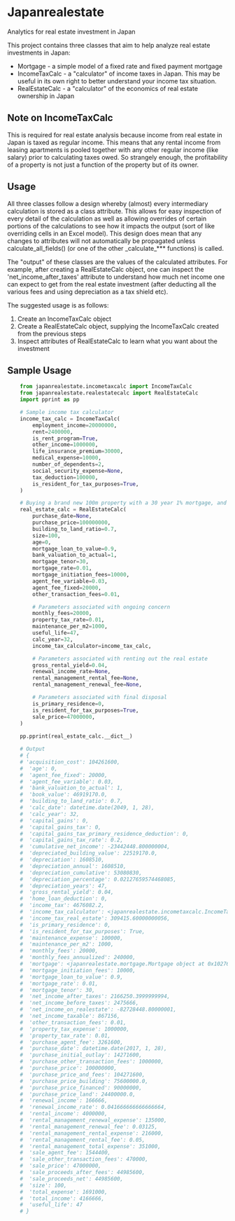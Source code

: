 # Japanrealestate

Analytics for real estate investment in Japan

This project contains three classes that aim to help analyze real estate investments in Japan:
* Mortgage - a simple model of a fixed rate and fixed payment mortgage
* IncomeTaxCalc - a "calculator" of income taxes in Japan. This may be useful in its own right to better understand
your income tax situation.
* RealEstateCalc - a "calculator" of the economics of real estate ownership in Japan

## Note on IncomeTaxCalc
This is required for real estate analysis because income from real estate in Japan is taxed as regular income. This
means that any rental income from leasing apartments is pooled together with any other regular income (like salary)
prior to calculating taxes owed. So strangely enough, the profitability of a property is not just a function of the
property but of its owner.

## Usage
All three classes follow a design whereby (almost) every intermediary calculation is stored as a class attribute.
This allows for easy inspection of every detail of the calculation as well as allowing overrides of certain portions of
the calculations to see how it impacts the output (sort of like overriding cells in an Excel model).
This design does mean that any changes to attributes will not automatically be propagated unless calculate_all_fields()
(or one of the other \_calculate_*** functions) is called.

The "output" of these classes are the values of the calculated attributes. For example, after creating a RealEstateCalc
object, one can inspect the 'net_income_after_taxes' attribute to understand how much net income one can expect to get
from the real estate investment (after deducting all the various fees and using depreciation as a tax shield etc).

The suggested usage is as follows:

1. Create an IncomeTaxCalc object
2. Create a RealEstateCalc object, supplying the IncomeTaxCalc created from the previous steps
3. Inspect attributes of RealEstateCalc to learn what you want about the investment
  
## Sample Usage

```python
    from japanrealestate.incometaxcalc import IncomeTaxCalc
    from japanrealestate.realestatecalc import RealEstateCalc
    import pprint as pp

    # Sample income tax calculator 
    income_tax_calc = IncomeTaxCalc(
        employment_income=20000000,
        rent=2400000,
        is_rent_program=True,
        other_income=1000000,
        life_insurance_premium=30000,
        medical_expense=10000,
        number_of_dependents=2,
        social_security_expense=None,
        tax_deduction=100000,
        is_resident_for_tax_purposes=True,
    )

    # Buying a brand new 100m property with a 30 year 1% mortgage, and selling it 32 years later
    real_estate_calc = RealEstateCalc(
        purchase_date=None,
        purchase_price=100000000,
        building_to_land_ratio=0.7,
        size=100,
        age=0,
        mortgage_loan_to_value=0.9,
        bank_valuation_to_actual=1,
        mortgage_tenor=30,
        mortgage_rate=0.01,
        mortgage_initiation_fees=10000,
        agent_fee_variable=0.03,
        agent_fee_fixed=20000,
        other_transaction_fees=0.01,

        # Parameters associated with ongoing concern
        monthly_fees=20000,
        property_tax_rate=0.01,
        maintenance_per_m2=1000,
        useful_life=47,
        calc_year=32,
        income_tax_calculator=income_tax_calc,

        # Parameters associated with renting out the real estate
        gross_rental_yield=0.04,
        renewal_income_rate=None,
        rental_management_rental_fee=None,
        rental_management_renewal_fee=None,

        # Parameters associated with final disposal
        is_primary_residence=0,
        is_resident_for_tax_purposes=True,
        sale_price=47000000,
    )
    
    pp.pprint(real_estate_calc.__dict__)

    # Output
    # {
    # 'acquisition_cost': 104261600,
    #  'age': 0,
    #  'agent_fee_fixed': 20000,
    #  'agent_fee_variable': 0.03,
    #  'bank_valuation_to_actual': 1,
    #  'book_value': 46919170.0,
    #  'building_to_land_ratio': 0.7,
    #  'calc_date': datetime.date(2049, 1, 28),
    #  'calc_year': 32,
    #  'capital_gains': 0,
    #  'capital_gains_tax': 0,
    #  'capital_gains_tax_primary_residence_deduction': 0,
    #  'capital_gains_tax_rate': 0.2,
    #  'cumulative_net_income': -23442448.800000004,
    #  'depreciated_building_value': 22519170.0,
    #  'depreciation': 1608510,
    #  'depreciation_annual': 1608510,
    #  'depreciation_cumulative': 53080830,
    #  'depreciation_percentage': 0.02127659574468085,
    #  'depreciation_years': 47,
    #  'gross_rental_yield': 0.04,
    #  'home_loan_deduction': 0,
    #  'income_tax': 4676082.2,
    #  'income_tax_calculator': <japanrealestate.incometaxcalc.IncomeTaxCalc object at 0x1027506a0>,
    #  'income_tax_real_estate': 309415.60000000056,
    #  'is_primary_residence': 0,
    #  'is_resident_for_tax_purposes': True,
    #  'maintenance_expense': 100000,
    #  'maintenance_per_m2': 1000,
    #  'monthly_fees': 20000,
    #  'monthly_fees_annualized': 240000,
    #  'mortgage': <japanrealestate.mortgage.Mortgage object at 0x1027650b8>,
    #  'mortgage_initiation_fees': 10000,
    #  'mortgage_loan_to_value': 0.9,
    #  'mortgage_rate': 0.01,
    #  'mortgage_tenor': 30,
    #  'net_income_after_taxes': 2166250.3999999994,
    #  'net_income_before_taxes': 2475666,
    #  'net_income_on_realestate': -82728448.80000001,
    #  'net_income_taxable': 867156,
    #  'other_transaction_fees': 0.01,
    #  'property_tax_expense': 1000000,
    #  'property_tax_rate': 0.01,
    #  'purchase_agent_fee': 3261600,
    #  'purchase_date': datetime.date(2017, 1, 28),
    #  'purchase_initial_outlay': 14271600,
    #  'purchase_other_transaction_fees': 1000000,
    #  'purchase_price': 100000000,
    #  'purchase_price_and_fees': 104271600,
    #  'purchase_price_building': 75600000.0,
    #  'purchase_price_financed': 90000000,
    #  'purchase_price_land': 24400000.0,
    #  'renewal_income': 166666,
    #  'renewal_income_rate': 0.041666666666666664,
    #  'rental_income': 4000000,
    #  'rental_management_renewal_expense': 135000,
    #  'rental_management_renewal_fee': 0.03125,
    #  'rental_management_rental_expense': 216000,
    #  'rental_management_rental_fee': 0.05,
    #  'rental_management_total_expense': 351000,
    #  'sale_agent_fee': 1544400,
    #  'sale_other_transaction_fees': 470000,
    #  'sale_price': 47000000,
    #  'sale_proceeds_after_fees': 44985600,
    #  'sale_proceeds_net': 44985600,
    #  'size': 100,
    #  'total_expense': 1691000,
    #  'total_income': 4166666,
    #  'useful_life': 47
    # }
```
